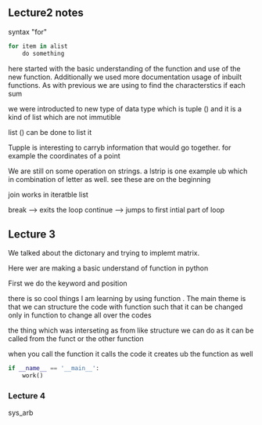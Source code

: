 ## Lecture2 notes

syntax "for"

```Python
for item in alist
    do something
```

here started with the basic understanding of the function and use of the new function. Additionally we used more documentation usage of inbuilt functions. As with previous we are using to find the characterstics if each sum

we were introducted to new type of data type which is tuple () and it is a kind of list which are not immutible


list () can be done to list it

Tupple is interesting to carryb information that would go together. for example the coordinates of a point

We are still on some operation on strings. a lstrip is one example ub which in combination of letter as well. see these are on the beginning

join works in iteratble list

break --> exits the loop
continue --> jumps to first intial part of loop



## Lecture 3

We talked about the dictonary and trying to implemt matrix.

Here wer are making a basic understand of function in python

First we do the keyword and position 

there is so cool things I am learning by using function . The main theme is that we can structure the code with function such that it can be changed only in function to change all over the codes

the thing which was interseting as from like structure we can do as it can be called from the funct or the other function

when you call the function it calls the code it creates ub the function as well

```Python
if __name__ == '__main__':
    work()
```


### Lecture 4

sys_arb